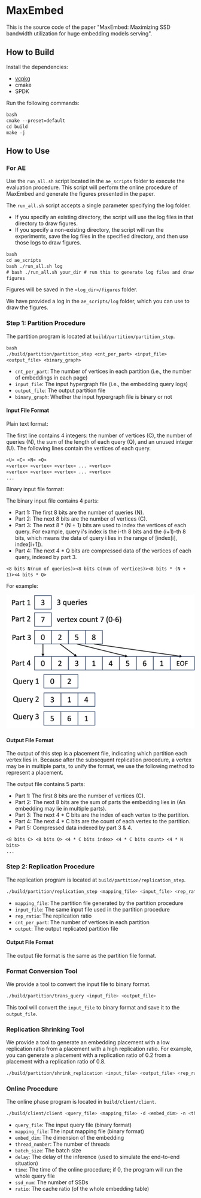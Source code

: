 # MaxEmbed

This is the source code of the paper "MaxEmbed: Maximizing SSD bandwidth utilization for huge embedding models serving".

## How to Build

Install the dependencies:

- [vcpkg](https://github.com/microsoft/vcpkg)
- cmake
- SPDK

Run the following commands:

```
bash
cmake --preset=default
cd build
make -j
```

## How to Use

### For AE

Use the `run_all.sh` script located in the `ae_scripts` folder to execute the evaluation procedure. This script will perform the online procedure of MaxEmbed and generate the figures presented in the paper.

The `run_all.sh` script accepts a single parameter specifying the log folder.

- If you specify an existing directory, the script will use the log files in that directory to draw figures.
- If you specify a non-existing directory, the script will run the experiments, save the log files in the specified directory, and then use those logs to draw figures.

```
bash
cd ae_scripts
bash ./run_all.sh log
# bash ./run_all.sh your_dir # run this to generate log files and draw figures
```

Figures will be saved in the `<log_dir>/figures` folder.

We have provided a log in the `ae_scripts/log` folder, which you can use to draw the figures.

### Step 1: Partition Procedure

The partition program is located at `build/partition/partition_step`.

```
bash
./build/partition/partition_step <cnt_per_part> <input_file> <output_file> <binary_graph>
```

- `cnt_per_part`: The number of vertices in each partition (i.e., the number of embeddings in each page)
- `input_file`: The input hypergraph file (i.e., the embedding query logs)
- `output_file`: The output partition file
- `binary_graph`: Whether the input hypergraph file is binary or not

#### Input File Format

Plain text format:

The first line contains 4 integers: the number of vertices (C), the number of queries (N), the sum of the length of each query (Q), and an unused integer (U). The following lines contain the vertices of each query.

```
<U> <C> <N> <Q>
<vertex> <vertex> <vertex> ... <vertex>
<vertex> <vertex> <vertex> ... <vertex>
...
```

Binary input file format:

The binary input file contains 4 parts:

- Part 1: The first 8 bits are the number of queries (N).
- Part 2: The next 8 bits are the number of vertices (C).
- Part 3: The next 8 * (N + 1) bits are used to index the vertices of each query. For example, query i's index is the i-th 8 bits and the (i+1)-th 8 bits, which means the data of query i lies in the range of [index[i], index[i+1]).
- Part 4: The next 4 * Q bits are compressed data of the vertices of each query, indexed by part 3.

```
<8 bits N(num of queries)><8 bits C(num of vertices)><8 bits * (N + 1)><4 bits * Q>
```
For example:

![./readme_fig/example1.png](./readme_fig/example1.png)

#### Output File Format

The output of this step is a placement file, indicating which partition each vertex lies in. Because after the subsequent replication procedure, a vertex may be in multiple parts, to unify the format, we use the following method to represent a placement.

The output file contains 5 parts:

- Part 1: The first 8 bits are the number of vertices (C).
- Part 2: The next 8 bits are the sum of parts the embedding lies in (An embedding may lie in multiple parts).
- Part 3: The next 4 * C bits are the index of each vertex to the partition.
- Part 4: The next 4 * C bits are the count of each vertex to the partition.
- Part 5: Compressed data indexed by part 3 & 4.

```
<8 bits C> <8 bits Q> <4 * C bits index> <4 * C bits count> <4 * N bits>
...
```

### Step 2: Replication Procedure

The replication program is located at `build/partition/replication_step`.

```bash
./build/partition/replication_step <mapping_file> <input_file> <rep_ratio> <cnt_per_part> <output>
```

- `mapping_file`: The partition file generated by the partition procedure
- `input_file`: The same input file used in the partition procedure
- `rep_ratio`: The replication ratio
- `cnt_per_part`: The number of vertices in each partition
- `output`: The output replicated partition file

#### Output File Format

The output file format is the same as the partition file format.

### Format Conversion Tool

We provide a tool to convert the input file to binary format.

```bash
./build/partition/trans_query <input_file> <output_file>
```

This tool will convert the `input_file` to binary format and save it to the `output_file`.

### Replication Shrinking Tool

We provide a tool to generate an embedding placement with a low replication ratio from a placement with a high replication ratio. For example, you can generate a placement with a replication ratio of 0.2 from a placement with a replication ratio of 0.8.

```bash
./build/partition/shrink_replication <input_file> <output_file> <rep_ratio>
```

### Online Procedure

The online phase program is located in `build/client/client`.

```bash
./build/client/client <query_file> <mapping_file> -d <embed_dim> -n <thread_number> -b <batch_size> --delay <delay> -t <time> -s <ssd_num> -c <ratio>
```

- `query_file`: The input query file (binary format)
- `mapping_file`: The input mapping file (binary format)
- `embed_dim`: The dimension of the embedding
- `thread_number`: The number of threads
- `batch_size`: The batch size
- `delay`: The delay of the inference (used to simulate the end-to-end situation)
- `time`: The time of the online procedure; if 0, the program will run the whole query file
- `ssd_num`: The number of SSDs
- `ratio`: The cache ratio (of the whole embedding table)